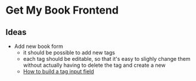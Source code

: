 # Get My Book Frontend

## Ideas

- Add new book form
  - it should be possible to add new tags
  - each tag should be editable, so that it's easy to slighly change them without actually having to delete the tag and create a new
  - [How to build a tag input field](https://blog.logrocket.com/building-a-tag-input-field-component-for-react/)
